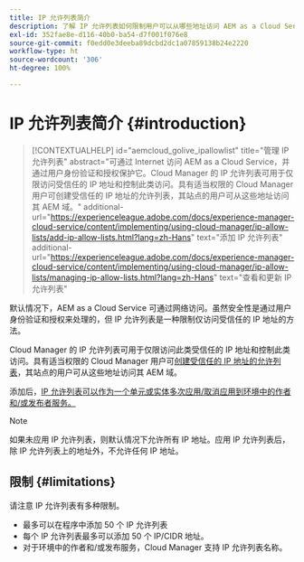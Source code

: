 ```yaml
---
title: IP 允许列表简介
description: 了解 IP 允许列表如何限制用户可以从哪些地址访问 AEM as a Cloud Service 上的域。
exl-id: 352fae8e-d116-40b0-ba54-d7f001f076e8
source-git-commit: f0edd0e3deeba89dcbd2dc1a07859138b24e2220
workflow-type: ht
source-wordcount: '306'
ht-degree: 100%

---
```



# IP 允许列表简介 {#introduction}

>[!CONTEXTUALHELP]
>id="aemcloud_golive_ipallowlist"
>title="管理 IP 允许列表"
>abstract="可通过 Internet 访问 AEM as a Cloud Service，并通过用户身份验证和授权保护它。Cloud Manager 的 IP 允许列表可用于仅限访问受信任的 IP 地址和控制此类访问。具有适当权限的 Cloud Manager 用户可创建受信任的 IP 地址的允许列表，其站点的用户可从这些地址访问其 AEM 域。"
>additional-url="https://experienceleague.adobe.com/docs/experience-manager-cloud-service/content/implementing/using-cloud-manager/ip-allow-lists/add-ip-allow-lists.html?lang=zh-Hans" text="添加 IP 允许列表"
>additional-url="https://experienceleague.adobe.com/docs/experience-manager-cloud-service/content/implementing/using-cloud-manager/ip-allow-lists/managing-ip-allow-lists.html?lang=zh-Hans" text="查看和更新 IP 允许列表"

默认情况下，AEM as a Cloud Service 可通过网络访问。虽然安全性是通过用户身份验证和授权来处理的，但 IP 允许列表是一种限制仅访问受信任的 IP 地址的方法。

Cloud Manager 的 IP 允许列表可用于仅限访问此类受信任的 IP 地址和控制此类访问。具有适当权限的 Cloud Manager 用户可[创建受信任的 IP 地址的允许列表](/help/implementing/cloud-manager/ip-allow-lists/add-ip-allow-lists.md)，其站点的用户可从这些地址访问其 AEM 域。

添加后，[IP 允许列表可以作为一个单元或实体多次应用/取消应用到环境中的作者和/或发布者服务。](/help/implementing/cloud-manager/ip-allow-lists/apply-allow-list.md)

>[!NOTE]
>
>如果未应用 IP 允许列表，则默认情况下允许所有 IP 地址。应用 IP 允许列表后，除 IP 允许列表上的地址外，不允许任何 IP 地址。

## 限制 {#limitations}

请注意 IP 允许列表有多种限制。

* 最多可以在程序中添加 50 个 IP 允许列表
* 每个 IP 允许列表最多可以添加 50 个 IP/CIDR 地址。
* 对于环境中的作者和/或发布服务，Cloud Manager 支持 IP 允许列表名称。
